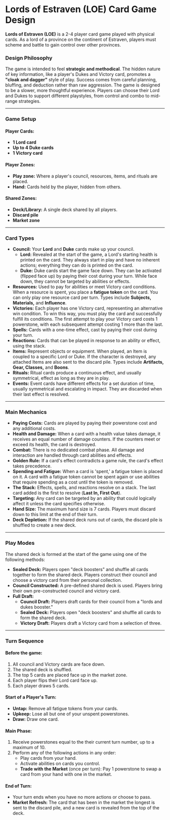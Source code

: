 # Lords of Estraven (LOE) Card Game Design

**Lords of Estraven (LOE)** is a 2-4 player card game played with physical cards. As a lord of a province on the continent of Estraven, players must scheme and battle to gain control over other provinces.

### Design Philosophy

The game is intended to feel **strategic and methodical**. The hidden nature of key information, like a player's Dukes and Victory card, promotes a **"cloak and dagger"** style of play. Success comes from careful planning, bluffing, and deduction rather than raw aggression. The game is designed to be a slower, more thoughtful experience. Players can choose their Lord and Dukes to support different playstyles, from control and combo to mid-range strategies.

---

### Game Setup

#### Player Cards:
* **1 Lord card**
* **Up to 4 Duke cards**
* **1 Victory card**

#### Player Zones:
* **Play zone:** Where a player's council, resources, items, and rituals are placed.
* **Hand:** Cards held by the player, hidden from others.

#### Shared Zones:
* **Deck/Library:** A single deck shared by all players.
* **Discard pile**
* **Market zone**

---

### Card Types

* **Council:** Your **Lord** and **Duke** cards make up your council.
    * **Lord:** Revealed at the start of the game, a Lord's starting health is printed on the card. They always start in play and have no inherent actions; everything they can do is printed on the card.
    * **Duke:** Duke cards start the game face down. They can be activated (flipped face up) by paying their cost during your turn. While face down, they cannot be targeted by abilities or effects.
* **Resources:** Used to pay for abilities or meet Victory card conditions. When a resource is spent, you place a **fatigue token** on the card. You can only play one resource card per turn. Types include **Subjects, Materials,** and **Influence**.
* **Victories:** Each player has one Victory card, representing an alternative win condition. To win this way, you must play the card and successfully fulfill its conditions. The first attempt to play your Victory card costs 1 powerstone, with each subsequent attempt costing 1 more than the last.
* **Spells:** Cards with a one-time effect, cast by paying their cost during your turn.
* **Reactions:** Cards that can be played in response to an ability or effect, using the stack.
* **Items:** Represent objects or equipment. When played, an Item is coupled to a specific Lord or Duke. If the character is destroyed, any attached Items are also sent to the discard pile. Types include **Artifacts, Gear, Classes,** and **Boons**.
* **Rituals:** Ritual cards produce a continuous effect, and usually symmetrical, effect as long as they are in play.
* **Events:** Event cards have different effects for a set duration of time, usually symmetrical and escalating in impact. They are discarded when their last effect is resolved. 

---

### Main Mechanics

* **Paying Costs:** Cards are played by paying their powerstone cost and any additional costs.
* **Health and Damage:** When a card with a health value takes damage, it receives an equal number of damage counters. If the counters meet or exceed its health, the card is destroyed.
* **Combat:** There is no dedicated combat phase. All damage and interaction are handled through card abilities and effects.
* **Golden Rule:** If a card's effect contradicts a game rule, the card's effect takes precedence.
* **Spending and Fatigue:** When a card is 'spent,' a fatigue token is placed on it. A card with a fatigue token cannot be spent again or use abilities that require spending as a cost until the token is removed.
* **The Stack:** Effects, spells, and reactions resolve on a stack. The last card added is the first to resolve (**Last In, First Out**).
* **Targeting:** Any card can be targeted by an ability that could logically affect it unless the card specifies otherwise.
* **Hand Size:** The maximum hand size is 7 cards. Players must discard down to this limit at the end of their turn.
* **Deck Depletion:** If the shared deck runs out of cards, the discard pile is shuffled to create a new deck.

---

### Play Modes

The shared deck is formed at the start of the game using one of the following methods:

* **Sealed Deck:** Players open "deck boosters" and shuffle all cards together to form the shared deck. Players construct their council and choose a victory card from their personal collection.
* **Council Constructed:** A pre-defined shared deck is used. Players bring their own pre-constructed council and victory card.
* **Full Draft:**
    * **Council Draft:** Players draft cards for their council from a "lords and dukes booster."
    * **Sealed Deck:** Players open "deck boosters" and shuffle all cards to form the shared deck.
    * **Victory Draft:** Players draft a Victory card from a selection of three.

---

### Turn Sequence

#### Before the game:
1.  All council and Victory cards are face down.
2.  The shared deck is shuffled.
3.  The top 5 cards are placed face up in the market zone.
4.  Each player flips their Lord card face up.
5.  Each player draws 5 cards.

#### Start of a Player's Turn:
* **Untap:** Remove all fatigue tokens from your cards.
* **Upkeep:** Lose all but one of your unspent powerstones.
* **Draw:** Draw one card.

#### Main Phase:
1.  Receive powerstones equal to the their current turn number, up to a maximum of 10.
2.  Perform any of the following actions in any order:
    * Play cards from your hand.
    * Activate abilities on cards you control.
    * **Trade with the Market** (once per turn): Pay 1 powerstone to swap a card from your hand with one in the market.

#### End of Turn:
* Your turn ends when you have no more actions or choose to pass.
* **Market Refresh:** The card that has been in the market the longest is sent to the discard pile, and a new card is revealed from the top of the deck.
